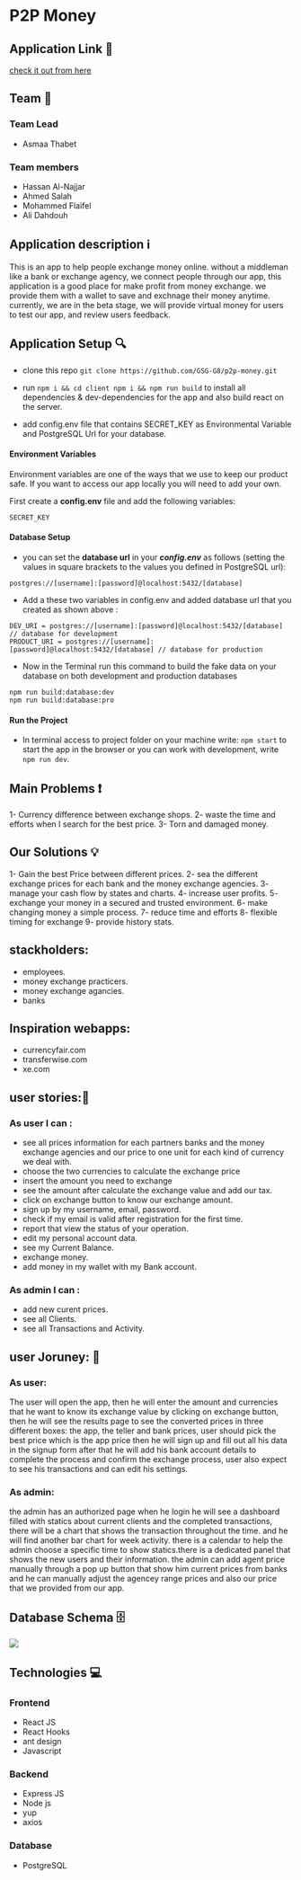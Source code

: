 # P2P Money

## Application Link :link:

[check it out from here](https://herokuapp.com/)

## Team :busts_in_silhouette:

### Team Lead

- Asmaa Thabet

### Team members

- Hassan Al-Najjar
- Ahmed Salah
- Mohammed Flaifel
- Ali Dahdouh

## Application description :information_source:

This is an app to help people exchange money online. without a middleman like a bank or exchange agency, we connect people through our app, this application is a good place for make profit from money exchange. we provide them with a wallet to save and exchnage their money anytime.
currently, we are in the beta stage, we will provide virtual money for users to test our app, and review users feedback.

## Application Setup :mag:

- clone this repo
  `git clone https://github.com/GSG-G8/p2p-money.git`

- run `npm i && cd client npm i && npm run build` to install all dependencies & dev-dependencies for the app and also build react on the server.

- add config.env file that contains SECRET_KEY as Environmental Variable and PostgreSQL Url for your database.

#### Environment Variables

Environment variables are one of the ways that we use to keep our product safe. If you want to access our app locally you will need to add your own.

First create a **config.env** file and add the following variables:

```
SECRET_KEY
```

#### Database Setup

- you can set the **database url** in your **_config.env_** as follows (setting the values in square brackets to the values you defined in PostgreSQL url):

`postgres://[username]:[password]@localhost:5432/[database]`

- Add a these two variables in config.env and added database url that you created as shown above :

```
DEV_URI = postgres://[username]:[password]@localhost:5432/[database]  // database for development
PRODUCT_URI = postgres://[username]:[password]@localhost:5432/[database] // database for production
```

- Now in the Terminal run this command to build the fake data on your database on both development and production databases

```
npm run build:database:dev
npm run build:database:pro
```

#### Run the Project

- In terminal access to project folder on your machine write: `npm start` to start the app in the browser or you can work with development, write `npm run dev`.

## Main Problems :heavy_exclamation_mark:

1- Currency difference between exchange shops.
2- waste the time and efforts when I search for the best price.
3- Torn and damaged money.

## Our Solutions :bulb:

1- Gain the best Price between different prices.
2- sea the different exchange prices for each bank and the money exchange agencies.
3- manage your cash flow by states and charts.
4- increase user profits.
5- exchange your money in a secured and trusted environment.
6- make changing money a simple process.
7- reduce time and efforts
8- flexible timing for exchange
9- provide history stats.

## stackholders:

- employees.
- money exchange practicers.
- money exchange agancies.
- banks

## Inspiration webapps:

- currencyfair.com
- transferwise.com
- xe.com

## user stories::bookmark_tabs:

### As user I can :

- see all prices information for each partners banks and the money exchange agencies and our price to one unit for each kind of currency we deal with.
- choose the two currencies to calculate the exchange price
- insert the amount you need to exchange
- see the amount after calculate the exchange value and add our tax.
- click on exchange button to know our exchange amount.
- sign up by my username, email, password.
- check if my email is valid after registration for the first time.
- report that view the status of your operation.
- edit my personal account data.
- see my Current Balance.
- exchange money.
- add money in my wallet with my Bank account.

### As admin I can :

- add new curent prices.
- see all Clients.
- see all Transactions and Activity.

## user Joruney: :train2:

### As user:

The user will open the app, then he will enter the amount and currencies that he want to know its exchange value by clicking on exchange button, then he will see the results page to see the converted prices in three different boxes: the app, the teller and bank prices, user should pick the best price which is the app price then he will sign up and fill out all his data in the signup form after that he will add his bank account details to complete the process and confirm the exchange process, user also expect to see his transactions and can edit his settings.

### As admin:

the admin has an authorized page when he login he will see a dashboard filled with statics about current clients and the completed transactions, there will be a chart that shows the transaction throughout the time.
and he will find another bar chart for week activity. there is a calendar to help the admin choose a specific time to show statics.there is a dedicated panel that shows the new users and their information.
the admin can add agent price manually through a pop up button that show him current prices from banks and he can manually adjust the agencey range prices and also our price that we provided from our app.

## Database Schema :file_cabinet:

![](https://i.imgur.com/osaC2Wo.png)

## Technologies :computer:

### Frontend

- React JS
- React Hooks
- ant design
- Javascript

### Backend

- Express JS
- Node js
- yup
- axios

### Database

- PostgreSQL
